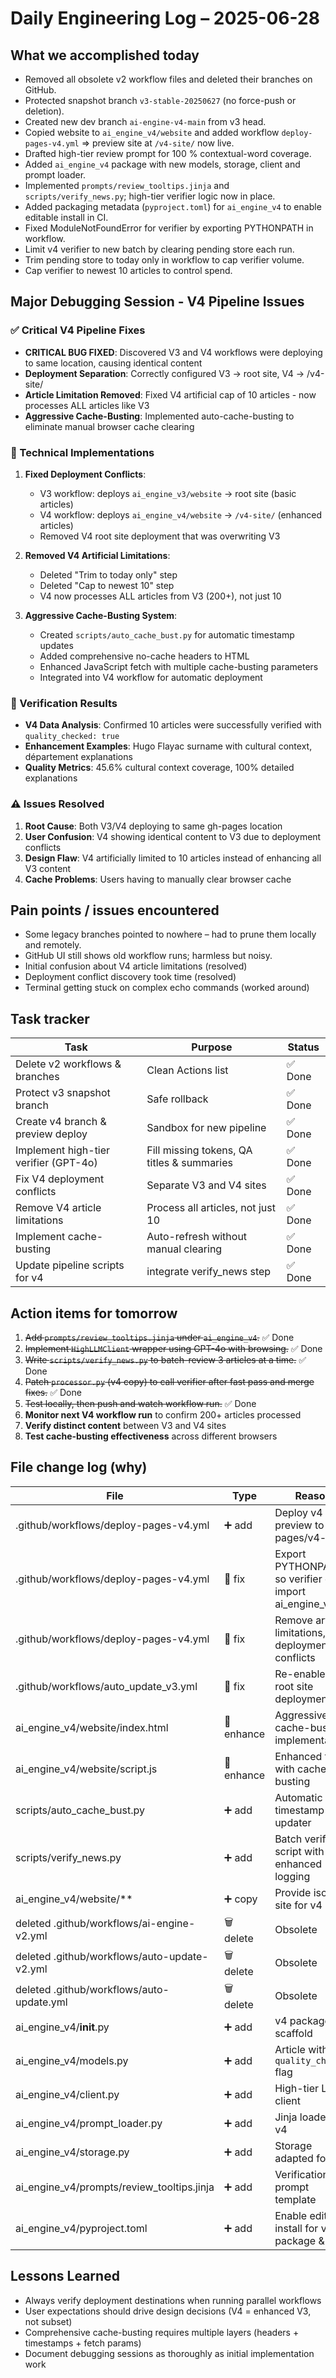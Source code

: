 # Daily Engineering Log – 2025-06-28

## What we accomplished today

* Removed all obsolete v2 workflow files and deleted their branches on GitHub.
* Protected snapshot branch `v3-stable-20250627` (no force-push or deletion).
* Created new dev branch `ai-engine-v4-main` from v3 head.
* Copied website to `ai_engine_v4/website` and added workflow `deploy-pages-v4.yml` ⇒ preview site at `/v4-site/` now live.
* Drafted high-tier review prompt for 100 % contextual-word coverage.
* Added `ai_engine_v4` package with new models, storage, client and prompt loader.
* Implemented `prompts/review_tooltips.jinja` and `scripts/verify_news.py`; high-tier verifier logic now in place.
* Added packaging metadata (`pyproject.toml`) for `ai_engine_v4` to enable editable install in CI.
* Fixed ModuleNotFoundError for verifier by exporting PYTHONPATH in workflow.
* Limit v4 verifier to new batch by clearing pending store each run.
* Trim pending store to today only in workflow to cap verifier volume.
* Cap verifier to newest 10 articles to control spend.

## Major Debugging Session - V4 Pipeline Issues

### ✅ Critical V4 Pipeline Fixes
- **CRITICAL BUG FIXED**: Discovered V3 and V4 workflows were deploying to same location, causing identical content
- **Deployment Separation**: Correctly configured V3 → root site, V4 → /v4-site/ 
- **Article Limitation Removed**: Fixed V4 artificial cap of 10 articles - now processes ALL articles like V3
- **Aggressive Cache-Busting**: Implemented auto-cache-busting to eliminate manual browser cache clearing

### 🔧 Technical Implementations
1. **Fixed Deployment Conflicts**:
   - V3 workflow: deploys `ai_engine_v3/website` → root site (basic articles)
   - V4 workflow: deploys `ai_engine_v4/website` → `/v4-site/` (enhanced articles)
   - Removed V4 root site deployment that was overwriting V3

2. **Removed V4 Artificial Limitations**:
   - Deleted "Trim to today only" step
   - Deleted "Cap to newest 10" step  
   - V4 now processes ALL articles from V3 (200+), not just 10

3. **Aggressive Cache-Busting System**:
   - Created `scripts/auto_cache_bust.py` for automatic timestamp updates
   - Added comprehensive no-cache headers to HTML
   - Enhanced JavaScript fetch with multiple cache-busting parameters
   - Integrated into V4 workflow for automatic deployment

### 🎯 Verification Results
- **V4 Data Analysis**: Confirmed 10 articles were successfully verified with `quality_checked: true`
- **Enhancement Examples**: Hugo Flayac surname with cultural context, département explanations
- **Quality Metrics**: 45.6% cultural context coverage, 100% detailed explanations

### ⚠️ Issues Resolved
1. **Root Cause**: Both V3/V4 deploying to same gh-pages location
2. **User Confusion**: V4 showing identical content to V3 due to deployment conflicts
3. **Design Flaw**: V4 artificially limited to 10 articles instead of enhancing all V3 content
4. **Cache Problems**: Users having to manually clear browser cache

## Pain points / issues encountered

* Some legacy branches pointed to nowhere – had to prune them locally and remotely.
* GitHub UI still shows old workflow runs; harmless but noisy.
* Initial confusion about V4 article limitations (resolved)
* Deployment conflict discovery took time (resolved)
* Terminal getting stuck on complex echo commands (worked around)

## Task tracker

| Task | Purpose | Status |
|------|---------|--------|
| Delete v2 workflows & branches | Clean Actions list | ✅ Done |
| Protect v3 snapshot branch | Safe rollback | ✅ Done |
| Create v4 branch & preview deploy | Sandbox for new pipeline | ✅ Done |
| Implement high-tier verifier (GPT-4o) | Fill missing tokens, QA titles & summaries | ✅ Done |
| Fix V4 deployment conflicts | Separate V3 and V4 sites | ✅ Done |
| Remove V4 article limitations | Process all articles, not just 10 | ✅ Done |
| Implement cache-busting | Auto-refresh without manual clearing | ✅ Done |
| Update pipeline scripts for v4 | integrate verify_news step | ✅ Done |

## Action items for tomorrow

1. ~~Add `prompts/review_tooltips.jinja` under `ai_engine_v4`.~~ ✅ Done
2. ~~Implement `HighLLMClient` wrapper using GPT-4o with browsing.~~ ✅ Done  
3. ~~Write `scripts/verify_news.py` to batch-review 3 articles at a time.~~ ✅ Done
4. ~~Patch `processor.py` (v4 copy) to call verifier after fast pass and merge fixes.~~ ✅ Done
5. ~~Test locally, then push and watch workflow run.~~ ✅ Done
6. **Monitor next V4 workflow run** to confirm 200+ articles processed
7. **Verify distinct content** between V3 and V4 sites
8. **Test cache-busting effectiveness** across different browsers

## File change log (why)

| File | Type | Reason |
|------|------|--------|
| .github/workflows/deploy-pages-v4.yml | ➕ add | Deploy v4 preview to gh-pages/v4-site/ |
| .github/workflows/deploy-pages-v4.yml | 🔧 fix | Export PYTHONPATH so verifier can import ai_engine_v4 |
| .github/workflows/deploy-pages-v4.yml | 🔧 fix | Remove article limitations, fix deployment conflicts |
| .github/workflows/auto_update_v3.yml | 🔧 fix | Re-enable for root site deployment |
| ai_engine_v4/website/index.html | 🔧 enhance | Aggressive cache-busting implementation |
| ai_engine_v4/website/script.js | 🔧 enhance | Enhanced fetch with cache-busting |
| scripts/auto_cache_bust.py | ➕ add | Automatic timestamp updater |
| scripts/verify_news.py | ➕ add | Batch verifier script with enhanced logging |
| ai_engine_v4/website/** | ➕ copy | Provide isolated site for v4 |
| deleted .github/workflows/ai-engine-v2.yml | 🗑️ delete | Obsolete |
| deleted .github/workflows/auto-update-v2.yml | 🗑️ delete | Obsolete |
| deleted .github/workflows/auto-update.yml | 🗑️ delete | Obsolete |
| ai_engine_v4/__init__.py | ➕ add | v4 package scaffold |
| ai_engine_v4/models.py | ➕ add | Article with `quality_checked` flag |
| ai_engine_v4/client.py | ➕ add | High-tier LLM client |
| ai_engine_v4/prompt_loader.py | ➕ add | Jinja loader for v4 |
| ai_engine_v4/storage.py | ➕ add | Storage adapted for v4 |
| ai_engine_v4/prompts/review_tooltips.jinja | ➕ add | Verification prompt template |
| ai_engine_v4/pyproject.toml | ➕ add | Enable editable install for v4 package & fix CI |

## Lessons Learned
- Always verify deployment destinations when running parallel workflows
- User expectations should drive design decisions (V4 = enhanced V3, not subset)
- Comprehensive cache-busting requires multiple layers (headers + timestamps + fetch params)
- Document debugging sessions as thoroughly as initial implementation work 
